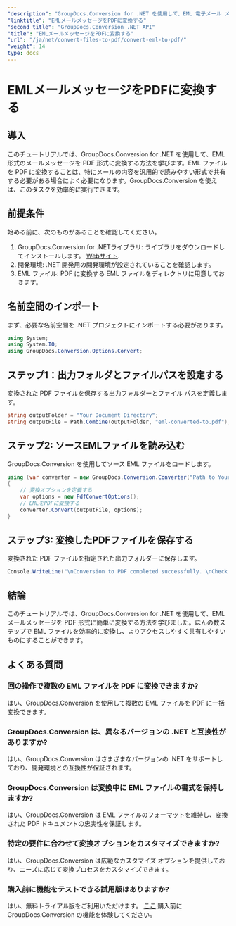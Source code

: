 ```yaml
---
"description": "GroupDocs.Conversion for .NET を使用して、EML 電子メール メッセージを簡単に PDF に変換する方法を学びます。"
"linktitle": "EMLメールメッセージをPDFに変換する"
"second_title": "GroupDocs.Conversion .NET API"
"title": "EMLメールメッセージをPDFに変換する"
"url": "/ja/net/convert-files-to-pdf/convert-eml-to-pdf/"
"weight": 14
type: docs
---
```

# EMLメールメッセージをPDFに変換する

## 導入
このチュートリアルでは、GroupDocs.Conversion for .NET を使用して、EML 形式のメールメッセージを PDF 形式に変換する方法を学びます。EML ファイルを PDF に変換することは、特にメールの内容を汎用的で読みやすい形式で共有する必要がある場合によく必要になります。GroupDocs.Conversion を使えば、このタスクを効率的に実行できます。
## 前提条件
始める前に、次のものがあることを確認してください。
1. GroupDocs.Conversion for .NETライブラリ: ライブラリをダウンロードしてインストールします。 [Webサイト](https://releases。groupdocs.com/conversion/net/).
2. 開発環境: .NET 開発用の開発環境が設定されていることを確認します。
3. EML ファイル: PDF に変換する EML ファイルをディレクトリに用意しておきます。

## 名前空間のインポート
まず、必要な名前空間を .NET プロジェクトにインポートする必要があります。 
```csharp
using System;
using System.IO;
using GroupDocs.Conversion.Options.Convert;
```
## ステップ1：出力フォルダとファイルパスを設定する
変換された PDF ファイルを保存する出力フォルダーとファイル パスを定義します。
```csharp
string outputFolder = "Your Document Directory";
string outputFile = Path.Combine(outputFolder, "eml-converted-to.pdf");
```
## ステップ2: ソースEMLファイルを読み込む
GroupDocs.Conversion を使用してソース EML ファイルをロードします。
```csharp
using (var converter = new GroupDocs.Conversion.Converter("Path to Your EML File"))
{
    // 変換オプションを定義する
    var options = new PdfConvertOptions();
    // EMLをPDFに変換する
    converter.Convert(outputFile, options);
}
```
## ステップ3: 変換したPDFファイルを保存する
変換された PDF ファイルを指定された出力フォルダーに保存します。
```csharp
Console.WriteLine("\nConversion to PDF completed successfully. \nCheck output in {0}", outputFolder);
```

## 結論
このチュートリアルでは、GroupDocs.Conversion for .NET を使用して、EML メールメッセージを PDF 形式に簡単に変換する方法を学びました。ほんの数ステップで EML ファイルを効率的に変換し、よりアクセスしやすく共有しやすいものにすることができます。
## よくある質問
### 回の操作で複数の EML ファイルを PDF に変換できますか?
はい、GroupDocs.Conversion を使用して複数の EML ファイルを PDF に一括変換できます。
### GroupDocs.Conversion は、異なるバージョンの .NET と互換性がありますか?
はい、GroupDocs.Conversion はさまざまなバージョンの .NET をサポートしており、開発環境との互換性が保証されます。
### GroupDocs.Conversion は変換中に EML ファイルの書式を保持しますか?
はい、GroupDocs.Conversion は EML ファイルのフォーマットを維持し、変換された PDF ドキュメントの忠実性を保証します。
### 特定の要件に合わせて変換オプションをカスタマイズできますか?
はい、GroupDocs.Conversion は広範なカスタマイズ オプションを提供しており、ニーズに応じて変換プロセスをカスタマイズできます。
### 購入前に機能をテストできる試用版はありますか?
はい、無料トライアル版をご利用いただけます。 [ここ](https://releases.groupdocs.com/) 購入前に GroupDocs.Conversion の機能を体験してください。
